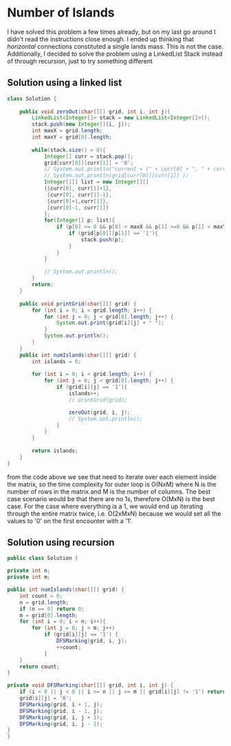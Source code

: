 # Number of Islands

I have solved this problem a few times already, but on my last go around I didn't read the instructions close enough. I ended up thinking that *horizontal* connections
constituted a single lands mass. This is not the case. Additionally, I decided to solve the problem using a LinkedList Stack instead of through recursion, just to try something
different


## Solution using a linked list
```java
class Solution {
    
    public void zeroOut(char[][] grid, int i, int j){
        LinkedList<Integer[]> stack = new LinkedList<Integer[]>(); 
        stack.push(new Integer[]{i, j}); 
        int maxX = grid.length; 
        int maxY = grid[0].length; 
        
        while(stack.size() > 0){
            Integer[] curr = stack.pop(); 
            grid[curr[0]][curr[1]] = '0'; 
            // System.out.println("current = (" + curr[0] + ", " + curr[1] + ")"); 
            // System.out.println(grid[curr[0]][curr[1]] );
            Integer[][] list = new Integer[][]
            {{curr[0], curr[1]+1}, 
             {curr[0], curr[1]-1},
             {curr[0]+1,curr[1]},
             {curr[0]-1, curr[1]}
            }; 
            for(Integer[] p: list){
                if (p[0] >= 0 && p[0] < maxX && p[1] >=0 && p[1] < maxY){
                    if (grid[p[0]][p[1]] == '1'){
                        stack.push(p); 
                    }
                }
            }
                
            // System.out.println(); 
        }
        return; 
    }
    
    public void printGrid(char[][] grid) {
        for (int i = 0; i < grid.length; i++) {
            for (int j = 0; j < grid[0].length; j++) {
                System.out.print(grid[i][j] + " "); 
            }
            System.out.println(); 
        }
    }
    public int numIslands(char[][] grid) {
        int islands = 0;
        
        for (int i = 0; i < grid.length; i++) {
            for (int j = 0; j < grid[0].length; j++) {
                if (grid[i][j] == '1'){
                    islands++; 
                    // printGrid(grid); 

                    zeroOut(grid, i, j);
                    // System.out.println(); 
                }  
            }
        }
        
        return islands; 
    }
}
```
from the code above we see that need to iterate over each element inside the matrix, so the time complexity for outer loop is O(NxM) where N is the number of rows in the matrix and M
is the number of columns. The best case scenario would be that there are no 1s, therefore O(MxN) is the best case. For the case where everything is a 1, we would end up iterating through
the entire matrix twice, i.e. O(2xMxN) because we would set all the values to '0' on the first encounter with a '1'.


## Solution using recursion
```java
public class Solution {

private int n;
private int m;

public int numIslands(char[][] grid) {
    int count = 0;
    n = grid.length;
    if (n == 0) return 0;
    m = grid[0].length;
    for (int i = 0; i < n; i++){
        for (int j = 0; j < m; j++)
            if (grid[i][j] == '1') {
                DFSMarking(grid, i, j);
                ++count;
            }
    }    
    return count;
}

private void DFSMarking(char[][] grid, int i, int j) {
    if (i < 0 || j < 0 || i >= n || j >= m || grid[i][j] != '1') return;
    grid[i][j] = '0';
    DFSMarking(grid, i + 1, j);
    DFSMarking(grid, i - 1, j);
    DFSMarking(grid, i, j + 1);
    DFSMarking(grid, i, j - 1);
}
}
```

